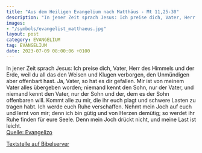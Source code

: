 ```yaml
---
title: "Aus dem Heiligen Evangelium nach Matthäus - Mt 11,25-30"
description: "In jener Zeit sprach Jesus: Ich preise dich, Vater, Herr des Himmels und der Erde, weil du all das den Weisen und Klugen verborgen, den Unmündigen aber offenbart hast. Ja, Vater, so hat es dir gefallen. Mir ist von meinem Vater alles übergeben worden; niemand kennt den Sohn, nur ...."
images:
- "/symbols/evangelist_matthaeus.jpg"
layout: post
category: EVANGELIUM
tag: EVANGELIUM
date: 2023-07-09 08:00:06 +0100
---
```

In jener Zeit sprach Jesus: Ich preise dich, Vater, Herr des Himmels und der Erde, weil du all das den Weisen und Klugen verborgen, den Unmündigen aber offenbart hast.
Ja, Vater, so hat es dir gefallen.
Mir ist von meinem Vater alles übergeben worden; niemand kennt den Sohn, nur der Vater, und niemand kennt den Vater, nur der Sohn und der, dem es der Sohn offenbaren will.<!--more-->
Kommt alle zu mir, die ihr euch plagt und schwere Lasten zu tragen habt. Ich werde euch Ruhe verschaffen.
Nehmt mein Joch auf euch und lernt von mir; denn ich bin gütig und von Herzen demütig; so werdet ihr Ruhe finden für eure Seele.
Denn mein Joch drückt nicht, und meine Last ist leicht.<br>
[Quelle: Evangelizo](https://evangeliumtagfuertag.org/DE/gospel)

[Textstelle auf Bibelserver](https://www.bibleserver.com/EU/Matthäus11,25-30)
